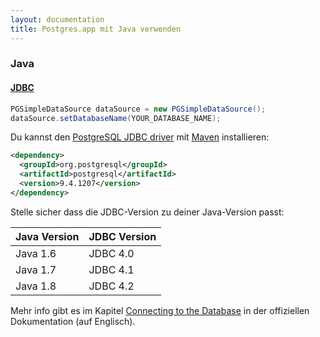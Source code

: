 ```yaml
---
layout: documentation
title: Postgres.app mit Java verwenden
---
```


### Java

#### [JDBC](http://www.oracle.com/technetwork/java/javase/jdbc/index.html)


``` java
PGSimpleDataSource dataSource = new PGSimpleDataSource();
dataSource.setDatabaseName(YOUR_DATABASE_NAME);
```

Du kannst den [PostgreSQL JDBC driver](https://jdbc.postgresql.org/download.html) mit [Maven](https://maven.apache.org) installieren:

``` xml
<dependency>
  <groupId>org.postgresql</groupId>
  <artifactId>postgresql</artifactId>
  <version>9.4.1207</version>
</dependency>
```

Stelle sicher dass die JDBC-Version zu deiner Java-Version passt:

| Java Version | JDBC Version |
| ------------ | ------------ |
| Java 1.6     | JDBC 4.0     |
| Java 1.7     | JDBC 4.1     |
| Java 1.8     | JDBC 4.2     |

Mehr info gibt es im Kapitel [Connecting to the Database](https://jdbc.postgresql.org/documentation/head/connect.html) in der offiziellen Dokumentation (auf Englisch).

